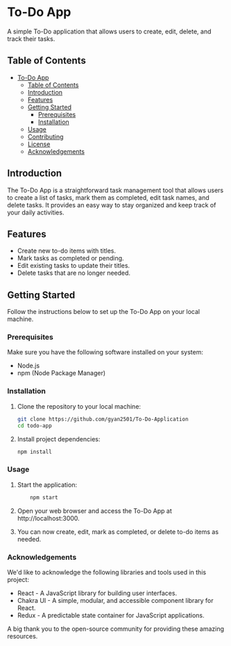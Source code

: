 # To-Do App

A simple To-Do application that allows users to create, edit, delete, and track their tasks.

## Table of Contents

- [To-Do App](#to-do-app)
  - [Table of Contents](#table-of-contents)
  - [Introduction](#introduction)
  - [Features](#features)
  - [Getting Started](#getting-started)
    - [Prerequisites](#prerequisites)
    - [Installation](#installation)
  - [Usage](#usage)
  - [Contributing](#contributing)
  - [License](#license)
  - [Acknowledgements](#acknowledgements)

## Introduction

The To-Do App is a straightforward task management tool that allows users to create a list of tasks, mark them as completed, edit task names, and delete tasks. It provides an easy way to stay organized and keep track of your daily activities.

## Features

- Create new to-do items with titles.
- Mark tasks as completed or pending.
- Edit existing tasks to update their titles.
- Delete tasks that are no longer needed.

## Getting Started

Follow the instructions below to set up the To-Do App on your local machine.

### Prerequisites

Make sure you have the following software installed on your system:

- Node.js
- npm (Node Package Manager)

### Installation

1. Clone the repository to your local machine:

   ```bash
   git clone https://github.com/gyan2501/To-Do-Application
   cd todo-app

2. Install project dependencies:
    ```bash
    npm install

### Usage

1. Start the application:
    
    ```bash
        npm start
2. Open your web browser and access the To-Do App at http://localhost:3000.

3. You can now create, edit, mark as completed, or delete to-do items as needed.

### Acknowledgements

We'd like to acknowledge the following libraries and tools used in this project:

- React - A JavaScript library for building user interfaces.
- Chakra UI - A simple, modular, and accessible component library for React.
- Redux - A predictable state container for JavaScript applications.

A big thank you to the open-source community for providing these amazing resources.